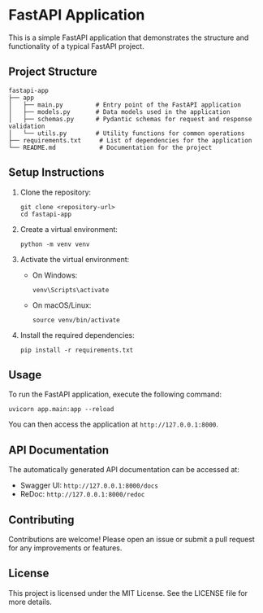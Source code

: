 # FastAPI Application

This is a simple FastAPI application that demonstrates the structure and functionality of a typical FastAPI project.

## Project Structure

```
fastapi-app
├── app
│   ├── main.py         # Entry point of the FastAPI application
│   ├── models.py       # Data models used in the application
│   ├── schemas.py      # Pydantic schemas for request and response validation
│   └── utils.py        # Utility functions for common operations
├── requirements.txt     # List of dependencies for the application
└── README.md            # Documentation for the project
```

## Setup Instructions

1. Clone the repository:
   ```
   git clone <repository-url>
   cd fastapi-app
   ```

2. Create a virtual environment:
   ```
   python -m venv venv
   ```

3. Activate the virtual environment:
   - On Windows:
     ```
     venv\Scripts\activate
     ```
   - On macOS/Linux:
     ```
     source venv/bin/activate
     ```

4. Install the required dependencies:
   ```
   pip install -r requirements.txt
   ```

## Usage

To run the FastAPI application, execute the following command:

```
uvicorn app.main:app --reload
```

You can then access the application at `http://127.0.0.1:8000`.

## API Documentation

The automatically generated API documentation can be accessed at:

- Swagger UI: `http://127.0.0.1:8000/docs`
- ReDoc: `http://127.0.0.1:8000/redoc`

## Contributing

Contributions are welcome! Please open an issue or submit a pull request for any improvements or features.

## License

This project is licensed under the MIT License. See the LICENSE file for more details.